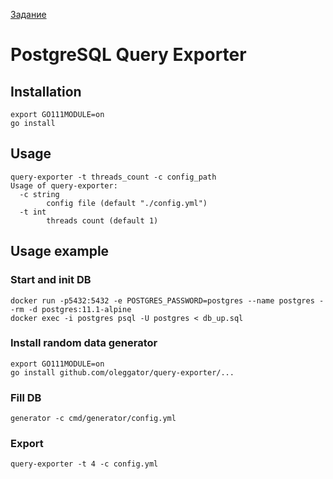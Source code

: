 [Задание](https://github.com/oleggator/query-exporter/blob/master/intern_task.txt)

# PostgreSQL Query Exporter

## Installation
```
export GO111MODULE=on
go install
```

## Usage
```
query-exporter -t threads_count -c config_path
Usage of query-exporter:
  -c string
    	config file (default "./config.yml")
  -t int
    	threads count (default 1)
```

## Usage example

### Start and init DB
```
docker run -p5432:5432 -e POSTGRES_PASSWORD=postgres --name postgres --rm -d postgres:11.1-alpine
docker exec -i postgres psql -U postgres < db_up.sql
```

### Install random data generator
```
export GO111MODULE=on
go install github.com/oleggator/query-exporter/...
```

### Fill DB
```
generator -c cmd/generator/config.yml
```

### Export
```
query-exporter -t 4 -c config.yml
```
